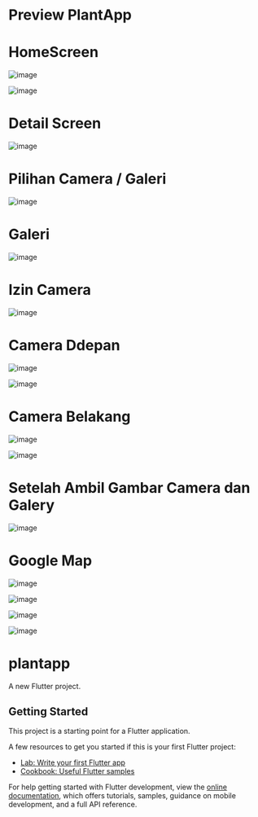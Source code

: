 # Preview PlantApp
# HomeScreen

![image](https://github.com/user-attachments/assets/b6d2b30d-0239-4a96-9129-5f8902616cca)

![image](https://github.com/user-attachments/assets/e0158469-c8ae-4b82-a869-e0c212323368)

# Detail Screen

![image](https://github.com/user-attachments/assets/c2d33f43-0548-4f60-9a34-28af08c09e1a)

# Pilihan Camera / Galeri

![image](https://github.com/user-attachments/assets/3c33cb75-a568-450a-893e-bcfb7e46056f)

# Galeri

![image](https://github.com/user-attachments/assets/c6a3191e-81f8-47b8-b498-d4dd36ba190e)

# Izin Camera

![image](https://github.com/user-attachments/assets/66f31869-a3db-47a0-abec-e8df00ef53af)

# Camera Ddepan

![image](https://github.com/user-attachments/assets/fe588b21-d50c-40c4-8e3a-ab53169ecbbd)

![image](https://github.com/user-attachments/assets/26bbe9a8-c388-4df2-9b99-afdbeb1b5283)

# Camera Belakang

![image](https://github.com/user-attachments/assets/c409dab6-52ab-4153-925a-a1951c17fd52)

![image](https://github.com/user-attachments/assets/e33e2fea-a346-4144-bd62-f1bd4b25a477)

# Setelah Ambil Gambar Camera dan Galery

![image](https://github.com/user-attachments/assets/26fb71ea-ad85-46d3-a889-18c852e9f546)

# Google Map

![image](https://github.com/user-attachments/assets/78a56047-d7b2-478f-86ac-8b9f7ca99cc8)

![image](https://github.com/user-attachments/assets/d748048e-716f-4911-bab3-1dea3c8946a6)

![image](https://github.com/user-attachments/assets/714d4422-38d5-40e2-9f61-1792b564d25a)

![image](https://github.com/user-attachments/assets/67bae9f9-224e-419b-910b-70aefe0388d2)

# plantapp

A new Flutter project.

## Getting Started

This project is a starting point for a Flutter application.

A few resources to get you started if this is your first Flutter project:

- [Lab: Write your first Flutter app](https://docs.flutter.dev/get-started/codelab)
- [Cookbook: Useful Flutter samples](https://docs.flutter.dev/cookbook)

For help getting started with Flutter development, view the
[online documentation](https://docs.flutter.dev/), which offers tutorials,
samples, guidance on mobile development, and a full API reference.
